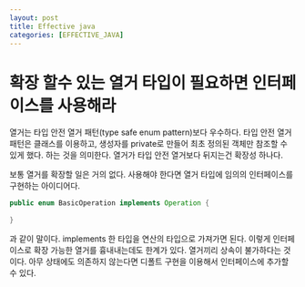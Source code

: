 ```yaml
---
layout: post
title: Effective java
categories: [EFFECTIVE_JAVA]
---
```



# 확장 할수 있는 열거 타입이 필요하면 인터페이스를 사용해라

열거는 타입 안전 열거 패턴(type safe enum pattern)보다 우수하다. 타입 안전 열거 패턴은 클래스를 이용하고, 생성자를 private로 만들어 최초 정의된 객체만 참조할 수 있게 했다.
하는 것을 의미한다. 열거가 타입 안전 열거보다 뒤지는건 확장성 하나다. 

보통 열거를 확장할 일은 거의 없다. 사용해야 한다면 열거 타입에 임의의 인터페이스를 구현하는 아이디어다. 

```java
public enum BasicOperation implements Operation {
    
}
```

과 같이 말이다. implements 한 타입을 연산의 타입으로 가져가면 된다. 이렇게 인터페이스로 확장 가능한 열거를 흉내내는데도 한계가 있다. 열거끼리 상속이 
불가하다는 것이다. 아무 상태에도 의존하지 않는다면 디폴트 구현을 이용해서 인터페이스에 추가할 수 있다. 

